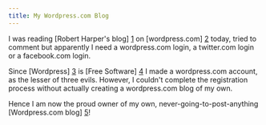 ```yaml
---
title: My Wordpress.com Blog
---
```

I was reading [Robert Harper's blog] [1] on [wordpress.com] [2] today, tried to comment but apparently I need a wordpress.com login, a twitter.com login or a facebook.com login.

Since [Wordpress] [3] is [Free Software] [4] I made a wordpress.com account, as the lesser of three evils. However, I couldn't complete the registration process without actually creating a wordpress.com blog of my own.

Hence I am now the proud owner of my own, never-going-to-post-anything [Wordpress.com blog] [5]!

[1]: http://existentialtype.wordpress.com
[2]: http://wordpress.com
[3]: http://wordpress.org
[4]: http://gnu.org/philosophy
[5]: http://ionlycreatedanaccountsoicouldcomment.wordpress.com
